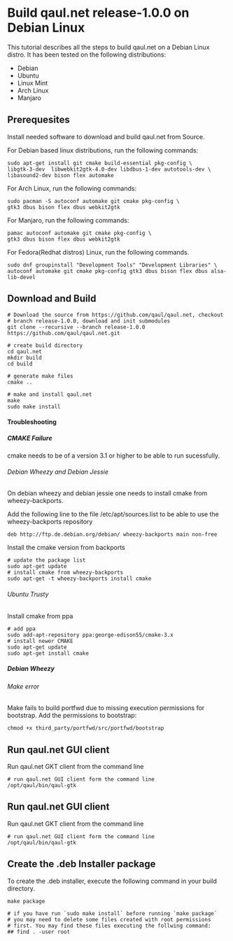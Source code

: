 Build qaul.net release-1.0.0 on Debian Linux
============================================

This tutorial describes all the steps to build qaul.net on a Debian 
Linux distro. It has been tested on the following distributions:

* Debian
* Ubuntu
* Linux Mint
* Arch Linux
* Manjaro



Prerequesites
-------------

Install needed software to download and build qaul.net from Source.

For Debian based linux distributions, run the following commands:

	sudo apt-get install git cmake build-essential pkg-config \
	libgtk-3-dev  libwebkit2gtk-4.0-dev libdbus-1-dev autotools-dev \
	libasound2-dev bison flex automake

For Arch Linux, run the following commands:
	
	sudo pacman -S autoconf automake git cmake pkg-config \
	gtk3 dbus bison flex dbus webkit2gtk

For Manjaro, run the following commands:

	pamac autoconf automake git cmake pkg-config \
	gtk3 dbus bison flex dbus webkit2gtk

For Fedora(Redhat distros) Linux, run the following commands.
	
	sudo dnf groupinstall "Development Tools" "Development Libraries" \
	autoconf automake git cmake pkg-config gtk3 dbus bison flex dbus alsa-lib-devel


Download and Build
------------------

	# Download the source from https://github.com/qaul/qaul.net, checkout 
	# branch release-1.0.0, download and init submodules
	git clone --recursive --branch release-1.0.0 https://github.com/qaul/qaul.net.git
	
	# create build directory
	cd qaul.net
	mkdir build
	cd build
	
	# generate make files
	cmake ..
	
	# make and install qaul.net
	make
	sudo make install


#### Troubleshooting

##### CMAKE Failure

cmake needs to be of a version 3.1 or higher to be able to run 
sucessfully. 

###### Debian Wheezy and Debian Jessie
On debian wheezy and debian jessie one needs to install cmake from 
wheezy-backports.

Add the following line to the file /etc/apt/sources.list to be able to 
use the wheezy-backports repository 

	deb http://ftp.de.debian.org/debian/ wheezy-backports main non-free


Install the cmake version from backports

    # update the package list
    sudo apt-get update
    # install cmake from wheezy-backports
    sudo apt-get -t wheezy-backports install cmake

###### Ubuntu Trusty

Install cmake from ppa

	# add ppa
	sudo add-apt-repository ppa:george-edison55/cmake-3.x
	# install newer CMAKE
	sudo apt-get update
	sudo apt-get install cmake


##### Debian Wheezy

###### Make error

Make fails to build portfwd due to missing execution permissions for 
bootstrap. Add the permissions to bootstrap:

	chmod +x third_party/portfwd/src/portfwd/bootstrap


Run qaul.net GUI client
-----------------------

Run qaul.net GKT client from the command line

	# run qaul.net GUI client form the command line	
	/opt/qaul/bin/qaul-gtk


Run qaul.net GUI client
-----------------------

Run qaul.net GKT client from the command line

	# run qaul.net GUI client form the command line	
	/opt/qaul/bin/qaul-gtk


Create the .deb Installer package
---------------------------------

To create the .deb installer, execute the following command in your build 
directory.

	make package
	
	# if you have run `sudo make install` before running `make package`
	# you may need to delete some files created with root permissions
	# first. You may find these files executing the follwing command:
	## find . -user root
